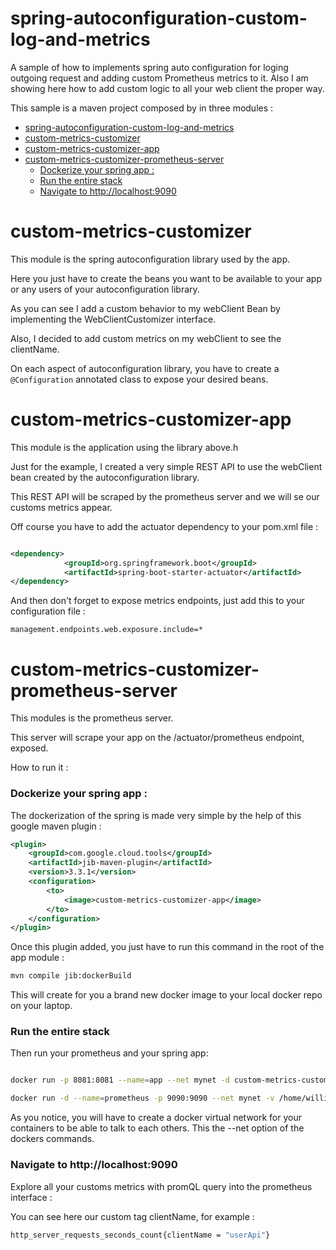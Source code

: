 # spring-autoconfiguration-custom-log-and-metrics

A sample of how to implements spring auto configuration for loging outgoing request and 
adding custom Prometheus metrics to it. Also  I am showing here how to add custom logic to all your web client the proper way. 

This sample is a maven project composed by in three modules : 
 
<!-- TOC -->
* [spring-autoconfiguration-custom-log-and-metrics](#spring-autoconfiguration-custom-log-and-metrics)
* [custom-metrics-customizer](#custom-metrics-customizer)
* [custom-metrics-customizer-app](#custom-metrics-customizer-app)
* [custom-metrics-customizer-prometheus-server](#custom-metrics-customizer-prometheus-server)
    * [Dockerize your spring app :](#dockerize-your-spring-app-)
    * [Run the entire stack](#run-the-entire-stack)
    * [Navigate to http://localhost:9090](#navigate-to-httplocalhost9090)
<!-- TOC -->

# custom-metrics-customizer

This module is the spring autoconfiguration library used by the app.

Here you just have to create the beans you want to be available to your app or any users of your autoconfiguration library. 

As you can see I add a custom behavior to my webClient Bean by implementing the WebClientCustomizer interface. 

Also, I decided to add custom metrics on my webClient to see the clientName. 

On each aspect of autoconfiguration library, you have to create a `@Configuration` annotated class to expose your desired beans. 

# custom-metrics-customizer-app 

This module is the application using the library above.h

Just for the example, I created a very simple REST API to use the webClient bean created by the autoconfiguration library.

This REST API will be scraped by the prometheus server and we will se our customs metrics appear. 

Off course you have to add the actuator dependency to your pom.xml file : 

```xml

<dependency>
            <groupId>org.springframework.boot</groupId>
            <artifactId>spring-boot-starter-actuator</artifactId>
</dependency>
```
And then don't forget to expose metrics endpoints, just add this to your configuration file : 

```properties
management.endpoints.web.exposure.include=*
```

# custom-metrics-customizer-prometheus-server

This modules is the prometheus server. 

This server will scrape your app on the /actuator/prometheus endpoint, exposed. 

How to run it : 

### Dockerize your spring app : 

The dockerization of the spring is made very simple by the help of this google maven plugin : 

```xml
<plugin>
    <groupId>com.google.cloud.tools</groupId>
    <artifactId>jib-maven-plugin</artifactId>
    <version>3.3.1</version>
    <configuration>
        <to>
            <image>custom-metrics-customizer-app</image>
        </to>
    </configuration>
</plugin>
```
Once this plugin added, you just have to run this command in the root of the app module : 

```bash
mvn compile jib:dockerBuild
```

This will create for you a brand new docker image to your local docker repo on your laptop. 

### Run the entire stack

Then run your prometheus and your spring app: 

```bash

docker run -p 8081:8081 --name=app --net mynet -d custom-metrics-customizer-app

docker run -d --name=prometheus -p 9090:9090 --net mynet -v /home/william/Documents/william/it-projects/spring-autoconfiguration-custom-log-and-metrics/custom-metrics-customizer-prometheus-server/src/main/resources/prometheus-config.yaml:/etc/prometheus/prometheus.yml prom/prometheus --config.file=/etc/prometheus/prometheus.yml

```

As you notice, you will have to create a docker virtual network for your containers to be able to talk to each others. This the --net option of the dockers commands. 

### Navigate to http://localhost:9090

Explore all your customs metrics with promQL query into the prometheus interface : 

You can see here our custom tag clientName, for example : 

```bash
http_server_requests_seconds_count{clientName = "userApi"}
```